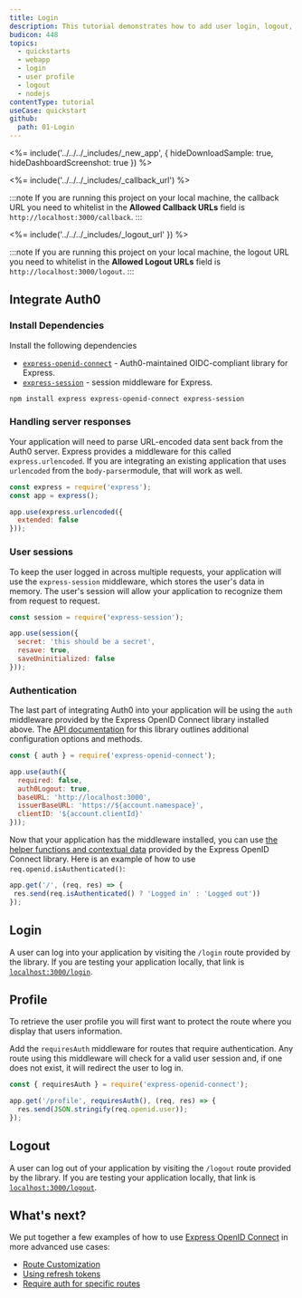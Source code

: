```yaml
---
title: Login
description: This tutorial demonstrates how to add user login, logout, and profile to a Node.js Express application.
budicon: 448
topics:
  - quickstarts
  - webapp
  - login
  - user profile
  - logout
  - nodejs
contentType: tutorial
useCase: quickstart
github:
  path: 01-Login
---
```


<%= include('../../../_includes/_new_app', { hideDownloadSample: true, hideDashboardScreenshot: true }) %>

<%= include('../../../_includes/_callback_url') %>

:::note
If you are running this project on your local machine, the callback URL you need to whitelist in the **Allowed Callback URLs** field is `http://localhost:3000/callback`.
:::

<%= include('../../../_includes/_logout_url' }) %>

:::note
If you are running this project on your local machine, the logout URL you need to whitelist in the **Allowed Logout URLs** field is `http://localhost:3000/logout`.
:::

## Integrate Auth0
### Install Dependencies
Install the following dependencies

- [`express-openid-connect`](https://github.com/auth0/express-openid-connect) - Auth0-maintained OIDC-compliant library for Express.
- [`express-session`](https://github.com/auth0/express-session) - session middleware for Express.

```sh
npm install express express-openid-connect express-session
```

### Handling server responses
Your application will need to parse URL-encoded data sent back from the Auth0 server.  Express provides a middleware for this called `express.urlencoded`. If you are integrating an existing application that uses `urlencoded` from the `body-parser`module, that will work as well.

```js
const express = require('express');
const app = express();

app.use(express.urlencoded({
  extended: false
}));
```

### User sessions
To keep the user logged in across multiple requests, your application will use the `express-session` middleware, which stores the user's data in memory. The user's session will allow your application to recognize them from request to request.

```js
const session = require('express-session');

app.use(session({
  secret: 'this should be a secret',
  resave: true,
  saveUninitialized: false
}));
```

### Authentication
The last part of integrating Auth0 into your application will be using the `auth` middleware provided by the Express OpenID Connect library installed above. The [API documentation](https://github.com/auth0/express-openid-connect/blob/master/API.md) for this library outlines additional configuration options and methods.

```js
const { auth } = require('express-openid-connect');

app.use(auth({
  required: false,
  auth0Logout: true,
  baseURL: 'http://localhost:3000',
  issuerBaseURL: 'https://${account.namespace}',
  clientID: '${account.clientId}'
}));
```

Now that your application has the middleware installed, you can use [the helper functions and contextual data](https://github.com/auth0/express-openid-connect/blob/master/API.md#session-and-context) provided by the Express OpenID Connect library.  Here is an example of how to use `req.openid.isAuthenticated()`:

```js
app.get('/', (req, res) => {
 res.send(req.isAuthenticated() ? 'Logged in' : 'Logged out'))
});
```

## Login
A user can log into your application by visiting the `/login` route provided by the library. If you are testing your application locally, that link is [`localhost:3000/login`](http://localhost:3000/login).

## Profile
To retrieve the user profile you will first want to protect the route where you display that users information.

Add the `requiresAuth` middleware for routes that require authentication.  Any route using this middleware will check for a valid user session and, if one does not exist, it will redirect the user to log in.

```js
const { requiresAuth } = require('express-openid-connect');

app.get('/profile', requiresAuth(), (req, res) => {
  res.send(JSON.stringify(req.openid.user));
});
```

## Logout
A user can log out of your application by visiting the `/logout` route provided by the library. If you are testing your application locally, that link is [`localhost:3000/logout`](http://localhost:3000/logout).

## What's next?
We put together a few examples of how to use [Express OpenID Connect](https://github.com/auth0/express-openid-connect) in more advanced use cases:
* [Route Customization](https://github.com/auth0/express-openid-connect/blob/master/EXAMPLES.md#2-route-customization)
* [Using refresh tokens](https://github.com/auth0/express-openid-connect/blob/master/EXAMPLES.md#4-using-refresh-tokens)
* [Require auth for specific routes](https://github.com/auth0/express-openid-connect/blob/master/EXAMPLES.md#3-require-auth-for-specific-routes)

